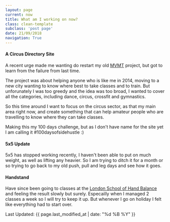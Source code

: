 ```yaml
---
layout: page
current: now
title: What am I working on now?
class: clean-template
subclass: 'post page'
date: 21/09/2018
navigation: True
---
```


#### A Circus Directory Site

A recent urge made me wanting do restart my old [MVMT](https://mvmt.felix.ng/) project, but got to learn from the failure from last time.

The project was about helping anyone who is like me in 2014, moving to a new city wanting to know where best to take classes and to train. But unforunately I was too greedy and the idea was too broad, I wanted to cover all the categories, including dance, circus, crossfit and gymnastics.

So this time around I want to focus on the circus sector, as that my main area right now, and create something that can help amateur people who are travelling to know where they can take classes.

Making this my 100 days challenge, but as I don't have name for the site yet I am calling it #100daysofsidehustle :) 

#### 5x5 Update

5x5 has stopped working recently, I haven't been able to put on much weight, as well as lifting any heavier.  So I am trying to ditch it for a month or so trying to go back to my old push, pull and leg days and see how it goes.

#### Handstand

Have since been going to classes at the [London School of Hand Balance](https://www.instagram.com/london_school_of_hand_balance_/) and feeling the result slowly but surely. Especailly when I managed 2 classes a week so I will try to keep it up.  But whenever I go on holiday I felt like everything had to start over.  

Last Updated: {{ page.last_modified_at | date: "%d %B %Y" }}